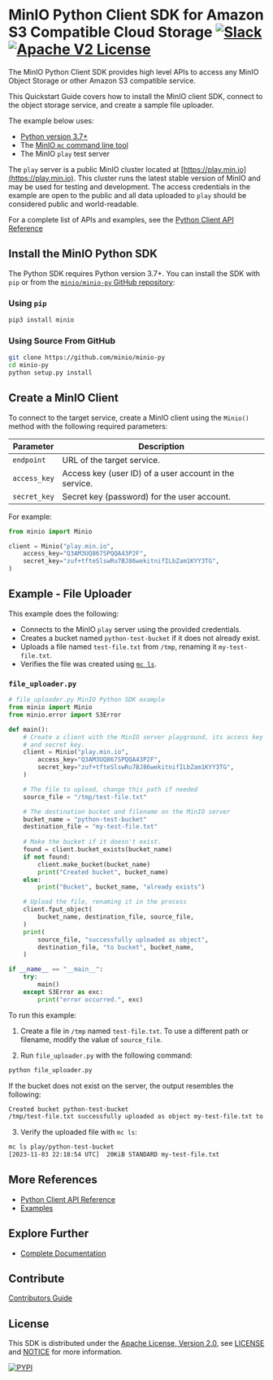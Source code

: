 # MinIO Python Client SDK for Amazon S3 Compatible Cloud Storage [![Slack](https://slack.min.io/slack?type=svg)](https://slack.min.io) [![Apache V2 License](https://img.shields.io/badge/license-Apache%20V2-blue.svg)](https://github.com/minio/minio-py/blob/master/LICENSE)

The MinIO Python Client SDK provides high level APIs to access any MinIO Object Storage or other Amazon S3 compatible service.

This Quickstart Guide covers how to install the MinIO client SDK, connect to the object storage service, and create a sample file uploader.

The example below uses:
- [Python version 3.7+](https://www.python.org/downloads/) 
- The [MinIO `mc` command line tool](https://min.io/docs/minio/linux/reference/minio-mc.html)
- The MinIO `play` test server

The `play` server is a public MinIO cluster located at [https://play.min.io](https://play.min.io).
This cluster runs the latest stable version of MinIO and may be used for testing and development.
The access credentials in the example are open to the public and all data uploaded to `play` should be considered public and world-readable.

For a complete list of APIs and examples, see the [Python Client API Reference](https://min.io/docs/minio/linux/developers/python/API.html)

## Install the MinIO Python SDK

The Python SDK requires Python version 3.7+.
You can install the SDK with `pip` or from the [`minio/minio-py` GitHub repository](https://github.com/minio/minio-py):

### Using `pip`

```sh
pip3 install minio
```

### Using Source From GitHub

```sh
git clone https://github.com/minio/minio-py
cd minio-py
python setup.py install
```

## Create a MinIO Client

To connect to the target service, create a MinIO client using the `Minio()` method with the following required parameters:

| Parameter    | Description                                            |
|--------------|--------------------------------------------------------|
| `endpoint`   | URL of the target service.                             |
| `access_key` | Access key (user ID) of a user account in the service. |
| `secret_key` | Secret key (password) for the user account.            |

For example:

```py
from minio import Minio

client = Minio("play.min.io",
    access_key="Q3AM3UQ867SPQQA43P2F",
    secret_key="zuf+tfteSlswRu7BJ86wekitnifILbZam1KYY3TG",
)
```

## Example - File Uploader

This example does the following:

- Connects to the MinIO `play` server using the provided credentials.
- Creates a bucket named `python-test-bucket` if it does not already exist.
- Uploads a file named `test-file.txt` from `/tmp`, renaming it `my-test-file.txt`.
- Verifies the file was created using [`mc ls`](https://min.io/docs/minio/linux/reference/minio-mc/mc-ls.html).

### `file_uploader.py`

```py
# file_uploader.py MinIO Python SDK example
from minio import Minio
from minio.error import S3Error

def main():
    # Create a client with the MinIO server playground, its access key
    # and secret key.
    client = Minio("play.min.io",
        access_key="Q3AM3UQ867SPQQA43P2F",
        secret_key="zuf+tfteSlswRu7BJ86wekitnifILbZam1KYY3TG",
    )

    # The file to upload, change this path if needed
    source_file = "/tmp/test-file.txt"

    # The destination bucket and filename on the MinIO server
    bucket_name = "python-test-bucket"
    destination_file = "my-test-file.txt"
    
    # Make the bucket if it doesn't exist.
    found = client.bucket_exists(bucket_name)
    if not found:
        client.make_bucket(bucket_name)
        print("Created bucket", bucket_name)
    else:
        print("Bucket", bucket_name, "already exists")

    # Upload the file, renaming it in the process
    client.fput_object(
        bucket_name, destination_file, source_file,
    )
    print(
        source_file, "successfully uploaded as object",
        destination_file, "to bucket", bucket_name,
    )

if __name__ == "__main__":
    try:
        main()
    except S3Error as exc:
        print("error occurred.", exc)
```

To run this example:

1. Create a file in `/tmp` named `test-file.txt`.
   To use a different path or filename, modify the value of `source_file`.

2. Run `file_uploader.py` with the following command:

```sh
python file_uploader.py
```

If the bucket does not exist on the server, the output resembles the following:

```sh
Created bucket python-test-bucket
/tmp/test-file.txt successfully uploaded as object my-test-file.txt to bucket python-test-bucket
```

3. Verify the uploaded file with `mc ls`:

```sh
mc ls play/python-test-bucket
[2023-11-03 22:18:54 UTC]  20KiB STANDARD my-test-file.txt
```

## More References

* [Python Client API Reference](https://min.io/docs/minio/linux/developers/python/API.html)
* [Examples](https://github.com/minio/minio-py/tree/master/examples)

## Explore Further

* [Complete Documentation](https://min.io/docs/minio/kubernetes/upstream/index.html)

## Contribute

[Contributors Guide](https://github.com/minio/minio-py/blob/master/CONTRIBUTING.md)

## License

This SDK is distributed under the [Apache License, Version 2.0](https://www.apache.org/licenses/LICENSE-2.0), see [LICENSE](https://github.com/minio/minio-py/blob/master/LICENSE) and [NOTICE](https://github.com/minio/minio-go/blob/master/NOTICE) for more information.

[![PYPI](https://img.shields.io/pypi/v/minio.svg)](https://pypi.python.org/pypi/minio)